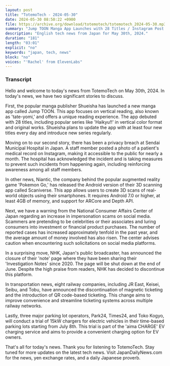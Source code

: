 ```yaml
---
layout: post
title: "TotemoTech - 2024-05-30"
date: 2024-05-30 08:50:22 +0900
file: https://archive.org/download/totemotech/totemotech_2024-05-30.mp3
summary: "Jump TOON Manga App Launches with 28 Titles / Instagram Post of Patient's Medical Record Raises Privacy Concerns, & more…"
description: "English tech news from Japan for May 30th, 2024."
duration: "181"
length: "03:01"
explicit: "no"
keywords: "japan, tech, news"
block: "no"
voices: "'Rachel' from ElevenLabs"
---
```


### Transcript

Hello and welcome to today's news from TotemoTech on May 30th, 2024. In today's news, we have two significant stories to discuss.

First, the popular manga publisher Shueisha has launched a new manga app called Jump TOON. This app focuses on vertical reading, also known as 'tate-yomi,' and offers a unique reading experience. The app debuted with 28 titles, including popular series like 'Haikyu!!' in vertical color format and original works. Shueisha plans to update the app with at least four new titles every day and introduce new series regularly.

Moving on to our second story, there has been a privacy breach at Sendai Municipal Hospital in Japan. A staff member posted a photo of a patient's medical record on Instagram, making it accessible to the public for nearly a month. The hospital has acknowledged the incident and is taking measures to prevent such incidents from happening again, including reinforcing awareness among all staff members.

In other news, Niantic, the company behind the popular augmented reality game 'Pokemon Go,' has released the Android version of their 3D scanning app called Scaniverse. This app allows users to create 3D scans of real-world objects using their smartphones. It requires Android 7.0 or higher, at least 4GB of memory, and support for ARCore and Depth API.

Next, we have a warning from the National Consumer Affairs Center of Japan regarding an increase in impersonation scams on social media. Scammers are pretending to be celebrities or their associates and luring consumers into investment or financial product purchases. The number of reported cases has increased approximately tenfold in the past year, and the average amount of money involved has also risen. The center advises caution when encountering such solicitations on social media platforms.

In a surprising move, NHK, Japan's public broadcaster, has announced the closure of their 'note' page where they have been sharing their 'Investigation Notes' since 2020. The page will be shut down at the end of June. Despite the high praise from readers, NHK has decided to discontinue this platform.

In transportation news, eight railway companies, including JR East, Keisei, Seibu, and Tobu, have announced the discontinuation of magnetic ticketing and the introduction of QR code-based ticketing. This change aims to improve convenience and streamline ticketing systems across multiple railway networks.

Lastly, three major parking lot operators, Park24, Times24, and Toko Kogyo, will conduct a trial of 15kW chargers for electric vehicles in their time-based parking lots starting from July 8th. This trial is part of the 'aima CHARGE' EV charging service and aims to provide a convenient charging option for EV owners.

That's all for today's news. Thank you for listening to TotemoTech. Stay tuned for more updates on the latest tech news.   Visit JapanDailyNews.com for the news, yen exchange rates, and a daily Japanese proverb.
